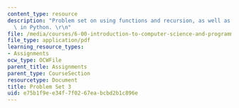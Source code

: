```yaml
---
content_type: resource
description: "Problem set on using functions and recursion, as well as string operations\
  \ in Python. \r\n"
file: /media/courses/6-00-introduction-to-computer-science-and-programming-fall-2008/e75b1f9ee34f7f0267eabcbd2b1c896e_pset3.pdf
file_type: application/pdf
learning_resource_types:
- Assignments
ocw_type: OCWFile
parent_title: Assignments
parent_type: CourseSection
resourcetype: Document
title: Problem Set 3
uid: e75b1f9e-e34f-7f02-67ea-bcbd2b1c896e
---
```

